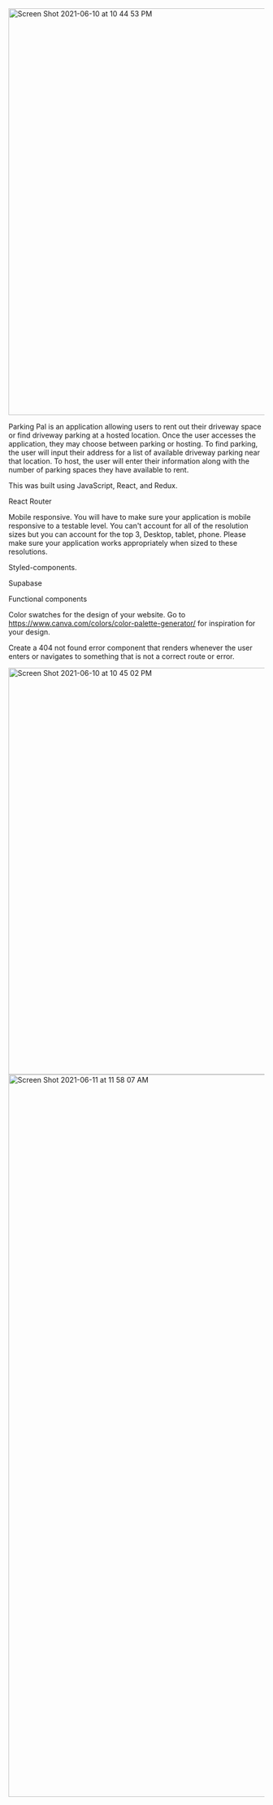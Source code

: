 <img width="800" alt="Screen Shot 2021-06-10 at 10 44 53 PM" src="https://user-images.githubusercontent.com/71455657/121623393-9b2a7980-ca3d-11eb-9e71-89333c884221.png">

Parking Pal is an application allowing users to rent out their driveway space or find driveway parking at a hosted location. Once the user accesses the application, they may choose between parking or hosting. To find parking, the user will input their address for a list of available driveway parking near that location. To host, the user will enter their information along with the number of parking spaces they have available to rent.

This was built using JavaScript, React, and Redux. 

React Router

Mobile responsive. You will have to make sure your application is mobile responsive to a testable level. You can't account for all of the resolution sizes but you can account for the top 3, Desktop, tablet, phone. Please make sure your application works appropriately when sized to these resolutions.

Styled-components.

Supabase

Functional components

Color swatches for the design of your website. Go to https://www.canva.com/colors/color-palette-generator/ for inspiration for your design.

Create a 404 not found error component that renders whenever the user enters or navigates to something that is not a correct route or error.

<img width="800" alt="Screen Shot 2021-06-10 at 10 45 02 PM" src="https://user-images.githubusercontent.com/71455657/121623399-9e256a00-ca3d-11eb-9169-ad48812efb43.png">

<img width="1421" alt="Screen Shot 2021-06-11 at 11 58 07 AM" src="https://user-images.githubusercontent.com/71455657/121714871-470aae00-caac-11eb-873e-60f51f0b7ecd.png">

